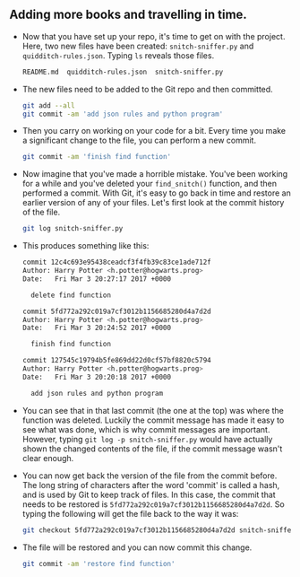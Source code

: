 ## Adding more books and travelling in time.

- Now that you have set up your repo, it's time to get on with the project. Here, two new files have been created: `snitch-sniffer.py` and `quidditch-rules.json`. Typing `ls` reveals those files.

  ```bash
  README.md  quidditch-rules.json  snitch-sniffer.py
  ```

- The new files need to be added to the Git repo and then committed.

  ```bash
  git add --all
  git commit -am 'add json rules and python program'
  ```

- Then you carry on working on your code for a bit. Every time you make a significant change to the file, you can perform a new commit.

  ```bash
  git commit -am 'finish find function'
  ```

- Now imagine that you've made a horrible mistake. You've been working for a while and you've deleted your `find_snitch()` function, and then performed a commit. With Git, it's easy to go back in time and restore an earlier version of any of your files. Let's first look at the commit history of the file.

  ```bash
  git log snitch-sniffer.py
  ```

- This produces something like this:

  ```bash
  commit 12c4c693e95438ceadcf3f4fb39c83ce1ade712f
  Author: Harry Potter <h.potter@hogwarts.prog>
  Date:   Fri Mar 3 20:27:17 2017 +0000

  	delete find function

  commit 5fd772a292c019a7cf3012b1156685280d4a7d2d
  Author: Harry Potter <h.potter@hogwarts.prog>
  Date:   Fri Mar 3 20:24:52 2017 +0000

  	finish find function

  commit 127545c19794b5fe869dd22d0cf57bf8820c5794
  Author: Harry Potter <h.potter@hogwarts.prog>
  Date:   Fri Mar 3 20:20:18 2017 +0000

  	add json rules and python program
  ```

- You can see that in that last commit (the one at the top) was where the function was deleted. Luckily the commit message has made it easy to see what was done, which is why commit messages are important. However, typing `git log -p snitch-sniffer.py` would have actually shown the changed contents of the file, if the commit message wasn't clear enough.

- You can now get back the version of the file from the commit before. The long string of characters after the word 'commit' is called a hash, and is used by Git to keep track of files. In this case, the commit that needs to be restored is `5fd772a292c019a7cf3012b1156685280d4a7d2d`. So typing the following will get the file back to the way it was:

  ```bash
  git checkout 5fd772a292c019a7cf3012b1156685280d4a7d2d snitch-sniffer.py
  ```

- The file will be restored and you can now commit this change.

  ```bash
  git commit -am 'restore find function'
  ```
